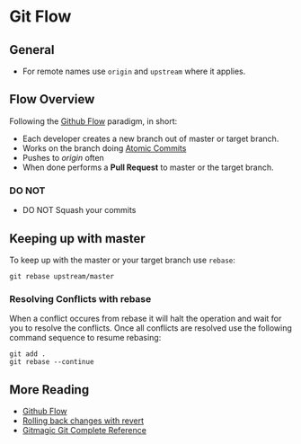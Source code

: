 # Git Flow

## General

* For remote names use `origin` and `upstream` where it applies.

## Flow Overview

Following the [Github Flow][] paradigm, in short:

* Each developer creates a new branch out of master or target branch.
* Works on the branch doing [Atomic Commits](http://en.wikipedia.org/wiki/Atomic_commit)
* Pushes to *origin* often
* When done performs a **Pull Request** to master or the target branch.

### DO NOT

* DO NOT Squash your commits

## Keeping up with master

To keep up with the master or your target branch use `rebase`:

```
git rebase upstream/master
```

### Resolving Conflicts with rebase

When a conflict occures from rebase it will halt the operation and wait for you to resolve the conflicts. Once all conflicts are resolved use the following command sequence to resume rebasing:

```shell
git add .
git rebase --continue
```

## More Reading

* [Github Flow][]
* [Rolling back changes with revert](http://gitready.com/intermediate/2009/03/16/rolling-back-changes-with-revert.html)
* [Gitmagic Git Complete Reference](http://www-cs-students.stanford.edu/~blynn/gitmagic/)

[Github Flow]: http://scottchacon.com/2011/08/31/github-flow.html

